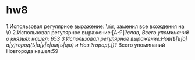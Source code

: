# hw8
1.Использовал регулярное выражение: \n\r, заменил все вхождения на \0
2.Использовал регулярное выражение:[А-Я]*?слав, Всего упоминаний о князьях нашел: 653
3.Использовал регулярное выражение:Нов(ѣ|ъ|о|а|у)город(ѣ|а|у|е|ом|ъ|цю) и Нов.?город(.|)*? Всего упоминаний Новгорода нашел:59

